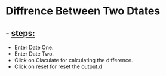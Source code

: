 # **Diffrence Between Two Dtates**
## - <u>steps: </u>
- Enter Date One.
- Enter Date Two.
- Click on Claculate for calculating the difference.
- Click on reset for reset the output.d